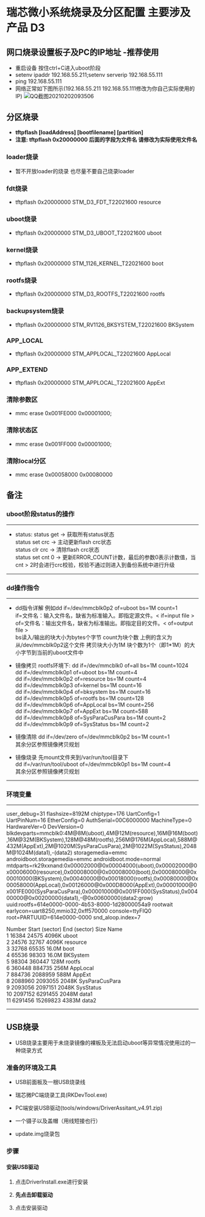 # 瑞芯微小系统烧录及分区配置 主要涉及产品 D3

## 网口烧录设置板子及PC的IP地址 -推荐使用

- 重启设备 按住ctrl+C进入uboot阶段
- setenv ipaddr 192.168.55.211;setenv serverip 192.168.55.111
- ping 192.168.55.111
- 网络正常如下图所示(192.168.55.211 192.168.55.111修改为你自己实际使用的IP)
![QQ截图20210202093506](https://cdn.jsdelivr.net/gh/cairufan/image@main//picture/QQ截图20210202093506.png)  

## 分区烧录

- **tftpflash [loadAddress] [bootfilename] [partition]**
- **注意: tftpflash 0x20000000 后面的字段为文件名 请修改为实际使用文件名**

### loader烧录

- 暂不开放loader的烧录 也尽量不要自己烧录loader

### fdt烧录

- tftpflash 0x20000000 STM_D3_FDT_T22021600 resource

### uboot烧录

- tftpflash 0x20000000 STM_D3_UBOOT_T22021600 uboot

### kernel烧录

- tftpflash 0x20000000 STM_1126_KERNEL_T22021600 boot

### rootfs烧录

- tftpflash 0x20000000 STM_D3_ROOTFS_T22021600 rootfs

### backupsystem烧录

- tftpflash 0x20000000 STM_RV1126_BKSYSTEM_T22021600 BKSystem

### APP_LOCAL

- tftpflash 0x20000000 STM_APPLOCAL_T22021600 AppLocal

### APP_EXTEND

- tftpflash 0x20000000 STM_APPLOCAL_T22021600 AppExt

### 清除参数区

- mmc erase 0x001FE000 0x00001000;

### 清除状态区

- mmc erase 0x001FF000 0x00001000;

### 清除local分区

- mmc erase 0x00058000 0x00080000

## 备注

### uboot阶段status的操作

----

- status:
status get -> 获取所有status状态  
status set crc -> 主动更新flash crc状态  
status clr crc -> 清除flash crc状态  
status set cnt 0 -> 更新ERROR_COUNT计数，最后的参数0表示计数值，当cnt > 2时会进行crc校验，校验不通过则进入到备份系统中进行升级  

----

### dd操作指令

----

- dd指令详解
例如dd if=/dev/mmcblk0p2 of=uboot bs=1M count=1  
if=文件名：输入文件名，缺省为标准输入。即指定源文件。< if=input file >
of=文件名：输出文件名，缺省为标准输出。即指定目的文件。< of=output file >  
bs读入/输出的块大小为bytes个字节
count为块个数
上例的含义为从/dev/mmcblk0p2这个文件 拷贝块大小为1M 块个数为1个（即1*1M）的大小字节到当前的uboot文件中

- 镜像拷贝 rootfs环境下:
dd if=/dev/mmcblk0 of=all bs=1M count=1024  
dd if=/dev/mmcblk0p1 of=uboot bs=1M count=4  
dd if=/dev/mmcblk0p2 of=resource bs=1M count=4  
dd if=/dev/mmcblk0p3 of=kernel bs=1M count=16  
dd if=/dev/mmcblk0p4 of=bksystem bs=1M count=16  
dd if=/dev/mmcblk0p5 of=rootfs bs=1M count=128  
dd if=/dev/mmcblk0p6 of=AppLocal bs=1M count=256  
dd if=/dev/mmcblk0p7 of=AppExt bs=1M count=588  
dd if=/dev/mmcblk0p8 of=SysParaCusPara bs=1M count=2  
dd if=/dev/mmcblk0p9 of=SysStatus bs=1M count=2  

- 镜像清除
dd if=/dev/zero of=/dev/mmcblk0p2 bs=1M count=1  
其余分区参照镜像拷贝规划

- 镜像烧录
先mount文件夹到/var/run/tool目录下  
dd if=/var/run/tool/uboot of=/dev/mmcblk0p1 bs=1M count=4  
其余分区参照镜像拷贝规划

----

### 环境变量

----

user_debug=31 flashsize=8192M chiptype=176 UartConfig=1 UartPinNum=16 EtherConfig=0 AuthSerial=00C6000000 MachineType=0 HardwareVer=0 DevVersion=0 blkdevparts=mmcblk0:4M@8M(uboot),4M@12M(resource),16M@16M(boot),16M@32M(BKSystem),128M@48M(rootfs),256M@176M(AppLocal),588M@432M(AppExt),2M@1020M(SysParaCusPara),2M@1022M(SysStatus),2048M@1024M(data1),-(data2) storagemedia=emmc androidboot.storagemedia=emmc androidboot.mode=normal mtdparts=rk29xxnand:0x00002000@0x00004000(uboot),0x00002000@0x00006000(resource),0x00008000@0x00008000(boot),0x00008000@0x00010000(BKSystem),0x00040000@0x00018000(rootfs),0x00080000@0x00058000(AppLocal),0x00126000@0x000D8000(AppExt),0x00001000@0x001FE000(SysParaCusPara),0x00001000@0x001FF000(SysStatus),0x00400000@0x00200000(data1),-@0x00600000(data2:grow) uuid:rootfs=614e0000-0000-4b53-8000-1d28000054a9 rootwait earlycon=uart8250,mmio32,0xff570000 console=ttyFIQ0 root=PARTUUID=614e0000-0000 snd_aloop.index=7

Number  Start (sector)    End (sector)  Size Name  
1           16384           24575 4096K uboot  
2           24576           32767 4096K resource  
3           32768           65535 16.0M boot  
4           65536           98303 16.0M BKSystem  
5           98304          360447  128M rootfs  
6          360448          884735  256M AppLocal  
7          884736         2088959  588M AppExt  
8         2088960         2093055 2048K SysParaCusPara  
9         2093056         2097151 2048K SysStatus  
10         2097152         6291455 2048M data1  
11         6291456        15269823 4383M data2  

----

## USB烧录

- USB烧录主要用于未烧录镜像的裸板及无法启动uboot等异常情况使用过的一种烧录方式

### 准备的环境及工具

- USB前面板及一根USB烧录线

- 瑞芯微PC端烧录工具(RKDevTool.exe)

- PC端安装USB驱动(tools/windows/DriverAssitant_v4.91.zip)

- 一个镊子以及盖帽（用线短接也行）

- update.img烧录包

### 步骤

#### 安装USB驱动

1. 点击DriverInstall.exe进行安装

2. **先点击卸载驱动**

3. 点击安装驱动